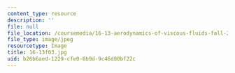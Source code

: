 ```yaml
---
content_type: resource
description: ''
file: null
file_location: /coursemedia/16-13-aerodynamics-of-viscous-fluids-fall-2003/b26b6aed1229cfe00b9d9c46d80bf22c_16-13f03.jpg
file_type: image/jpeg
resourcetype: Image
title: 16-13f03.jpg
uid: b26b6aed-1229-cfe0-0b9d-9c46d80bf22c
---
```

